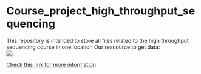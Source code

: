 # Course_project_high_throughput_sequencing
This repository is intended to store all files related to the high throughput sequencing course in one location
Our rescource to get data:<br/>
![](https://shop.ncbtmb.org/wp-content/uploads/2016/10/VR1670S_01_1200_1200.jpg)

[Check this link for more information](https://www.thermofisher.com/ch/en/home/life-science/sequencing/rna-sequencing.html) 
